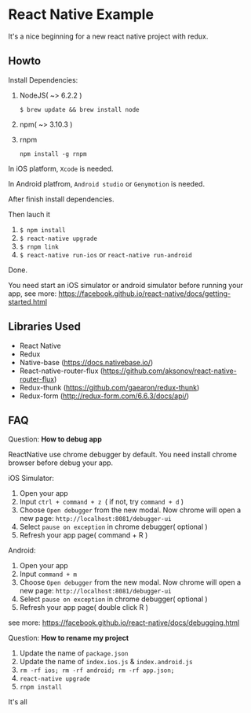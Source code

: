 # React Native Example
It's a nice beginning for a new react native project with redux.

## Howto

Install Dependencies:

1. NodeJS( ~> 6.2.2 )

   `$ brew update && brew install node`

2. npm( ~> 3.10.3 )

3. rnpm

    `npm install -g rnpm`

In iOS platform, `Xcode` is needed.

In Android platfrom, `Android studio` or `Genymotion` is needed.

After finish install dependencies.

Then lauch it
1. `$ npm install`
2. `$ react-native upgrade`
3. `$ rnpm link`
4. `$ react-native run-ios` or `react-native run-android`

Done.

You need start an iOS simulator or android simulator before running your app, see more: https://facebook.github.io/react-native/docs/getting-started.html
## Libraries Used
  - React Native
  - Redux
  - Native-base (https://docs.nativebase.io/)
  - React-native-router-flux (https://github.com/aksonov/react-native-router-flux)
  - Redux-thunk (https://github.com/gaearon/redux-thunk)
  - Redux-form (http://redux-form.com/6.6.3/docs/api/)
  
## FAQ
Question: **How to debug app**

ReactNative use chrome debugger by default. You need install chrome browser before debug your app.

iOS Simulator:

1. Open your app
2. Input `ctrl + command + z `( if not, try `command + d` )
3. Choose `Open debugger` from the new modal. Now chrome will open a new page: `http://localhost:8081/debugger-ui`
4. Select `pause on exception` in chrome debugger( optional )
5. Refresh your app page( command + R )

Android:

1. Open your app
2. Input `command + m`
3. Choose `Open debugger` from the new modal. Now chrome will open a new page: `http://localhost:8081/debugger-ui`
4. Select `pause on exception` in chrome debugger( optional )
5. Refresh your app page( double click R )

see more: https://facebook.github.io/react-native/docs/debugging.html

Question: **How to rename my project**

1. Update the name of `package.json`
2. Update the name of `index.ios.js` & `index.android.js`
3. `rm -rf ios; rm -rf android; rm -rf app.json;`
4. `react-native upgrade`
5. `rnpm install`

It's all